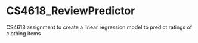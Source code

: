 # CS4618_ReviewPredictor
CS4618 assignment to create a linear regression model to predict ratings of clothing items
